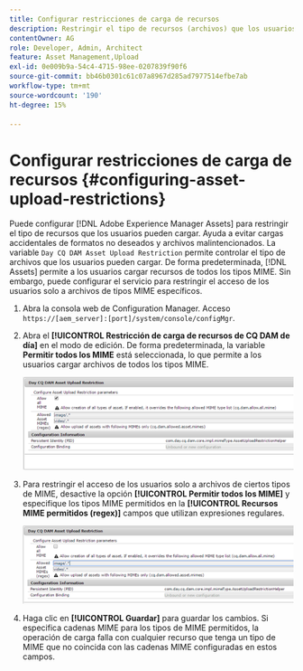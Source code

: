 ```yaml
---
title: Configurar restricciones de carga de recursos
description: Restringir el tipo de recursos (archivos) que los usuarios pueden cargar
contentOwner: AG
role: Developer, Admin, Architect
feature: Asset Management,Upload
exl-id: 0e009b9a-54c4-4715-98ee-0207839f90f6
source-git-commit: bb46b0301c61c07a8967d285ad7977514efbe7ab
workflow-type: tm+mt
source-wordcount: '190'
ht-degree: 15%

---
```


# Configurar restricciones de carga de recursos {#configuring-asset-upload-restrictions}

Puede configurar [!DNL Adobe Experience Manager Assets] para restringir el tipo de recursos que los usuarios pueden cargar. Ayuda a evitar cargas accidentales de formatos no deseados y archivos malintencionados. La variable `Day CQ DAM Asset Upload Restriction` permite controlar el tipo de archivos que los usuarios pueden cargar. De forma predeterminada, [!DNL Assets] permite a los usuarios cargar recursos de todos los tipos MIME. Sin embargo, puede configurar el servicio para restringir el acceso de los usuarios solo a archivos de tipos MIME específicos.

1. Abra la consola web de Configuration Manager. Acceso `https://[aem_server]:[port]/system/console/configMgr`.
1. Abra el **[!UICONTROL Restricción de carga de recursos de CQ DAM de día]** en el modo de edición. De forma predeterminada, la variable **Permitir todos los MIME** está seleccionada, lo que permite a los usuarios cargar archivos de todos los tipos MIME.

   ![chlimage_1-378](assets/chlimage_1-378.png)

1. Para restringir el acceso de los usuarios solo a archivos de ciertos tipos de MIME, desactive la opción **[!UICONTROL Permitir todos los MIME]** y especifique los tipos MIME permitidos en la **[!UICONTROL Recursos MIME permitidos (regex)]** campos que utilizan expresiones regulares.

   ![chlimage_1-379](assets/chlimage_1-379.png)

1. Haga clic en **[!UICONTROL Guardar]** para guardar los cambios. Si especifica cadenas MIME para los tipos de MIME permitidos, la operación de carga falla con cualquier recurso que tenga un tipo de MIME que no coincida con las cadenas MIME configuradas en estos campos.
